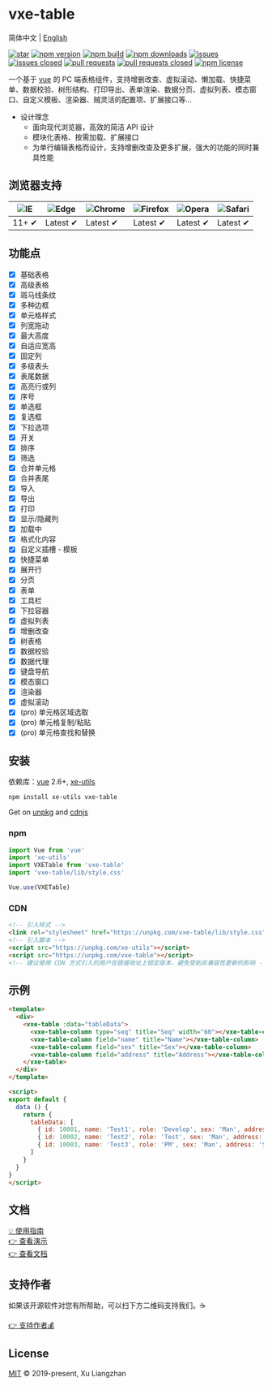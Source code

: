 # vxe-table

简体中文 | [English](README.en.md)

[![star](https://gitee.com/xuliangzhan_admin/vxe-table/badge/star.svg?theme=gvp)](https://gitee.com/xuliangzhan_admin/vxe-table/stargazers)
[![npm version](https://img.shields.io/npm/v/vxe-table.svg?style=flat-square)](https://www.npmjs.com/package/vxe-table)
[![npm build](https://travis-ci.com/x-extends/vxe-table.svg?branch=master)](https://travis-ci.com/x-extends/vxe-table)
[![npm downloads](https://img.shields.io/npm/dt/vxe-table.svg?style=flat-square)](https://npm-stat.com/charts.html?package=vxe-table)
[![issues](https://img.shields.io/github/issues/x-extends/vxe-table.svg)](https://github.com/x-extends/vxe-table/issues)
[![issues closed](https://img.shields.io/github/issues-closed/x-extends/vxe-table.svg)](https://github.com/x-extends/vxe-table/issues?q=is%3Aissue+is%3Aclosed)
[![pull requests](https://img.shields.io/github/issues-pr/x-extends/vxe-table.svg)](https://github.com/x-extends/vxe-table/pulls)
[![pull requests closed](https://img.shields.io/github/issues-pr-closed/x-extends/vxe-table.svg)](https://github.com/x-extends/vxe-table/pulls?q=is%3Apr+is%3Aclosed)
[![npm license](https://img.shields.io/github/license/mashape/apistatus.svg)](LICENSE)

一个基于 [vue](https://www.npmjs.com/package/vue) 的 PC 端表格组件，支持增删改查、虚拟滚动、懒加载、快捷菜单、数据校验、树形结构、打印导出、表单渲染、数据分页、虚拟列表、模态窗口、自定义模板、渲染器、贼灵活的配置项、扩展接口等...  

* 设计理念
  * 面向现代浏览器，高效的简洁 API 设计
  * 模块化表格、按需加载、扩展接口
  * 为单行编辑表格而设计，支持增删改查及更多扩展，强大的功能的同时兼具性能  

## 浏览器支持

![IE](https://raw.github.com/alrra/browser-logos/master/src/archive/internet-explorer_9-11/internet-explorer_9-11_48x48.png) | ![Edge](https://raw.github.com/alrra/browser-logos/master/src/edge/edge_48x48.png) | ![Chrome](https://raw.github.com/alrra/browser-logos/master/src/chrome/chrome_48x48.png) | ![Firefox](https://raw.github.com/alrra/browser-logos/master/src/firefox/firefox_48x48.png) | ![Opera](https://raw.github.com/alrra/browser-logos/master/src/opera/opera_48x48.png) | ![Safari](https://raw.github.com/alrra/browser-logos/master/src/safari/safari_48x48.png)
--- | --- | --- | --- | --- | --- |
11+ ✔ | Latest ✔ | Latest ✔ | Latest ✔ | Latest ✔ | Latest ✔ |

## 功能点

* [x] 基础表格
* [x] 高级表格
* [x] 斑马线条纹
* [x] 多种边框
* [x] 单元格样式
* [x] 列宽拖动
* [x] 最大高度
* [x] 自适应宽高
* [x] 固定列
* [x] 多级表头
* [x] 表尾数据
* [x] 高亮行或列
* [x] 序号
* [x] 单选框
* [x] 复选框
* [x] 下拉选项
* [x] 开关
* [x] 排序
* [x] 筛选
* [x] 合并单元格
* [x] 合并表尾
* [x] 导入
* [x] 导出
* [x] 打印
* [x] 显示/隐藏列
* [x] 加载中
* [x] 格式化内容
* [x] 自定义插槽 - 模板
* [x] 快捷菜单
* [x] 展开行
* [x] 分页
* [x] 表单
* [x] 工具栏
* [x] 下拉容器
* [x] 虚拟列表
* [x] 增删改查
* [x] 树表格
* [x] 数据校验
* [x] 数据代理
* [x] 键盘导航
* [x] 模态窗口
* [x] 渲染器
* [x] 虚拟滚动
* [x] (pro) 单元格区域选取
* [x] (pro) 单元格复制/粘贴
* [x] (pro) 单元格查找和替换

## 安装

依赖库：[vue](https://www.npmjs.com/package/vue) 2.6+, [xe-utils](https://www.npmjs.com/package/xe-utils)

```shell
npm install xe-utils vxe-table
```

Get on [unpkg](https://unpkg.com/vxe-table/) and [cdnjs](https://cdn.jsdelivr.net/npm/vxe-table/)

### npm

```javascript
import Vue from 'vue'
import 'xe-utils'
import VXETable from 'vxe-table'
import 'vxe-table/lib/style.css'

Vue.use(VXETable)
```

### CDN

```HTML
<!-- 引入样式 -->
<link rel="stylesheet" href="https://unpkg.com/vxe-table/lib/style.css">
<!-- 引入脚本 -->
<script src="https://unpkg.com/xe-utils"></script>
<script src="https://unpkg.com/vxe-table"></script>
<!-- 建议使用 CDN 方式引入的用户在链接地址上锁定版本，避免受到非兼容性更新的影响 -->
```

## 示例

```html
<template>
  <div>
    <vxe-table :data="tableData">
      <vxe-table-column type="seq" title="Seq" width="60"></vxe-table-column>
      <vxe-table-column field="name" title="Name"></vxe-table-column>
      <vxe-table-column field="sex" title="Sex"></vxe-table-column>
      <vxe-table-column field="address" title="Address"></vxe-table-column>
    </vxe-table>
  </div>
</template>

<script>
export default {
  data () {
    return {
      tableData: [
        { id: 10001, name: 'Test1', role: 'Develop', sex: 'Man', address: 'Shenzhen' },
        { id: 10002, name: 'Test2', role: 'Test', sex: 'Man', address: 'Guangzhou' },
        { id: 10003, name: 'Test3', role: 'PM', sex: 'Man', address: 'Shanghai' }
      ]
    }
  }
}
</script>
```

## 文档

[💡 使用指南](https://github.com/xuliangzhan/vxe-table-demo)  
[👉 查看演示](https://xuliangzhan_admin.gitee.io/vxe-table/#/table/base/basic)  
[👉 查看文档](https://xuliangzhan_admin.gitee.io/vxe-table/#/table/api)

## 支持作者

如果该开源软件对您有所帮助，可以扫下方二维码支持我们。☕  

[👉 支持作者💰](https://xuliangzhan_admin.gitee.io/vxe-table/#/donation/api)  

## License

[MIT](LICENSE) © 2019-present, Xu Liangzhan

